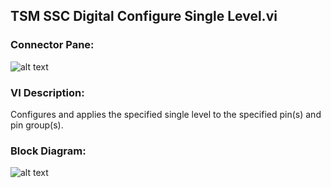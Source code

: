 ## **TSM SSC Digital Configure Single Level.vi**
### Connector Pane:
![alt text](/Instrument%20Control/Digital/Pin%20Levels%20and%20Timing/TSM%20SSC%20Digital%20Configure%20Single%20Level.vic.png "TSM SSC Digital Configure Single Level.vi connector pane")

### VI Description:
Configures and applies the specified single level to the specified pin(s) and pin group(s).

### Block Diagram:
![alt text](/Instrument%20Control/Digital/Pin%20Levels%20and%20Timing/TSM%20SSC%20Digital%20Configure%20Single%20Level.vid.png "TSM SSC Digital Configure Single Level.vi block diagram")
